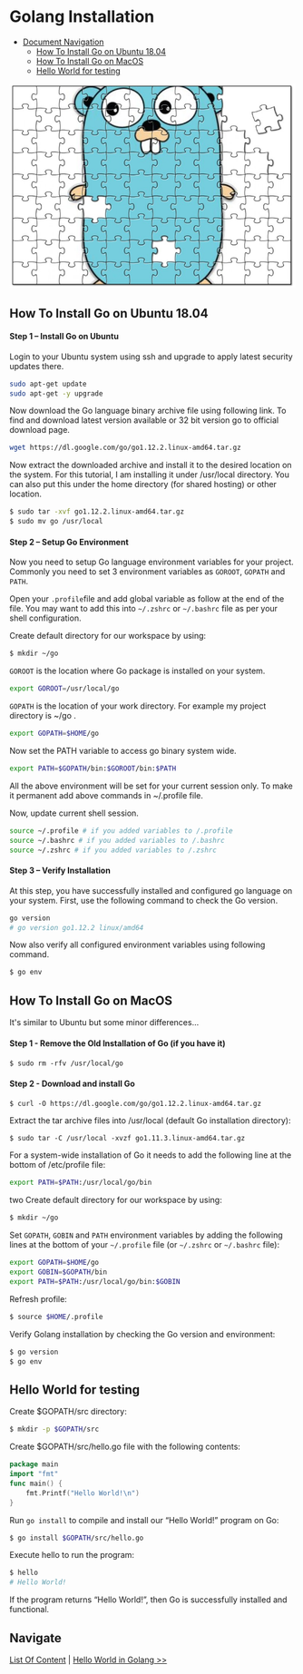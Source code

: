 # Golang Installation

<!-- TOC -->

- [Document Navigation](#document-navigation)
    - [How To Install Go on Ubuntu 18.04](#install-ubuntu)
    - [How To Install Go on MacOS](#install-macos)
    - [Hello World for testing](#helloworld-golang)

<!-- /TOC -->

![Gopher gopher](../gopher.png)

## How To Install Go on Ubuntu 18.04

#### Step 1 – Install Go on Ubuntu
Login to your Ubuntu system using ssh and upgrade to apply latest security updates there.

```bash
sudo apt-get update
sudo apt-get -y upgrade
```

Now download the Go language binary archive file using following link. To find and download latest version available or 32 bit version go to official download page.

```bash
wget https://dl.google.com/go/go1.12.2.linux-amd64.tar.gz
```

Now extract the downloaded archive and install it to the desired location on the system. For this tutorial, I am installing it under /usr/local directory. You can also put this under the home directory (for shared hosting) or other location.

```bash
$ sudo tar -xvf go1.12.2.linux-amd64.tar.gz
$ sudo mv go /usr/local
```

#### Step 2 – Setup Go Environment
Now you need to setup Go language environment variables for your project. Commonly you need to set 3 environment variables as `GOROOT`, `GOPATH` and `PATH`.

Open your `.profile`file and add global variable as follow at the end of the file. You may want to add this into `~/.zshrc` or `~/.bashrc` file as per your shell configuration.


Create default directory for our workspace by using: 

```bash
$ mkdir ~/go
```

`GOROOT` is the location where Go package is installed on your system.

```bash
export GOROOT=/usr/local/go
```

`GOPATH` is the location of your work directory. For example my project directory is ~/go .


```bash
export GOPATH=$HOME/go
```

Now set the PATH variable to access go binary system wide.

```bash
export PATH=$GOPATH/bin:$GOROOT/bin:$PATH
```

All the above environment will be set for your current session only. To make it permanent add above commands in ~/.profile file.

Now, update current shell session.

``` bash 
source ~/.profile # if you added variables to /.profile
source ~/.bashrc # if you added variables to /.bashrc
source ~/.zshrc # if you added variables to /.zshrc
```


#### Step 3 – Verify Installation
At this step, you have successfully installed and configured go language on your system. First, use the following command to check the Go version.

``` bash
go version
# go version go1.12.2 linux/amd64
```

Now also verify all configured environment variables using following command.

``` bash
$ go env
```


## How To Install Go on MacOS
It's similar to Ubuntu but some minor differences...

#### Step 1 - Remove the Old Installation of Go (if you have it)

```
$ sudo rm -rfv /usr/local/go
```

#### Step 2 - Download and install Go

```
$ curl -O https://dl.google.com/go/go1.12.2.linux-amd64.tar.gz
```

Extract the tar archive files into /usr/local (default Go installation directory):

```
$ sudo tar -C /usr/local -xvzf go1.11.3.linux-amd64.tar.gz
```

For a system-wide installation of Go it needs to add the following line at the bottom of /etc/profile file:

``` bash
export PATH=$PATH:/usr/local/go/bin
```

two Create default directory for our workspace by using: 

```bash
$ mkdir ~/go
```

Set `GOPATH`, `GOBIN` and `PATH` environment variables by adding the following lines at the bottom of your `~/.profile` file (or `~/.zshrc` or `~/.bashrc` file):

``` bash
export GOPATH=$HOME/go
export GOBIN=$GOPATH/bin
export PATH=$PATH:/usr/local/go/bin:$GOBIN
```

Refresh profile:

```bash
$ source $HOME/.profile
```

Verify Golang installation by checking the Go version and environment:

```bash
$ go version
$ go env
```

## Hello World for testing
Create $GOPATH/src directory:

```bash
$ mkdir -p $GOPATH/src
```

Create $GOPATH/src/hello.go file with the following contents:

``` go
package main
import "fmt"
func main() {
    fmt.Printf("Hello World!\n")
}
```

Run `go install` to compile and install our “Hello World!” program on Go:

```bash 
$ go install $GOPATH/src/hello.go
```

Execute hello to run the program:

```bash
$ hello
# Hello World!
```
If the program returns “Hello World!”, then Go is successfully installed and functional.


## Navigate
[List Of Content](../README.md) | [Hello World in Golang >>](../2-hello-world/README.md)